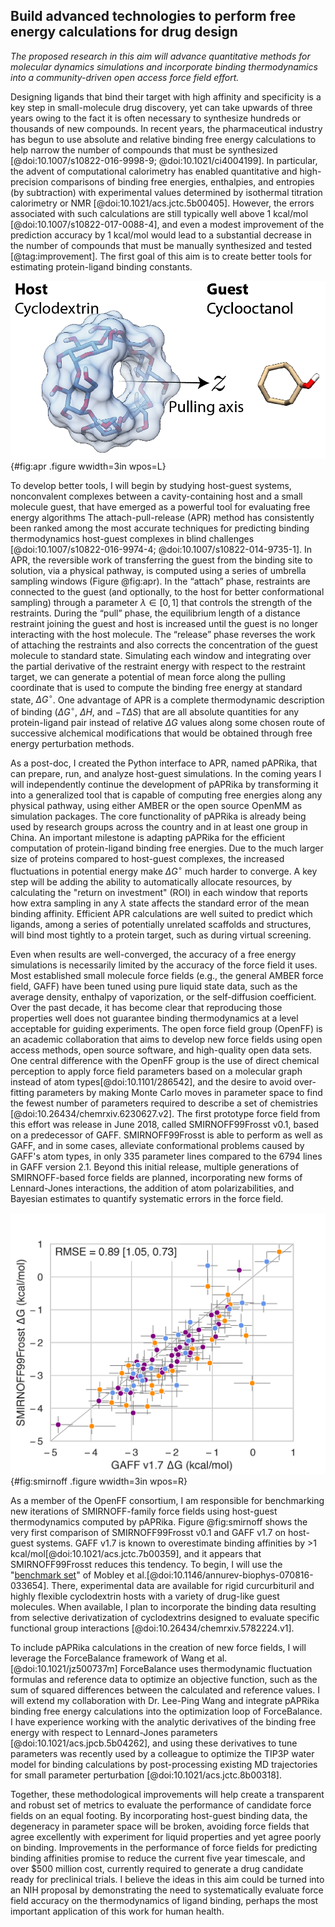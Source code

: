 ## Build advanced technologies to perform free energy calculations for drug design
*The proposed research in this aim will advance quantitative methods for molecular dynamics simulations and incorporate binding thermodynamics into a community-driven open access force field effort.*

Designing ligands that bind their target with high affinity and specificity is a key step in small-molecule drug discovery, yet can take upwards of three years owing to the fact it is often necessary to synthesize hundreds or thousands of new compounds.
In recent years, the pharmaceutical industry has begun to use absolute and relative binding free energy calculations to help narrow the number of compounds that must be synthesized [@doi:10.1007/s10822-016-9998-9; @doi:10.1021/ci4004199].
In particular, the advent of computational calorimetry has enabled quantitative and high-precision comparisons of binding free energies, enthalpies, and entropies (by subtraction) with experimental values determined by isothermal titration calorimetry or NMR [@doi:10.1021/acs.jctc.5b00405].
However, the errors associated with such calculations are still typically well above 1 kcal/mol [@doi:10.1007/s10822-017-0088-4], and even a modest improvement of the prediction accuracy by 1 kcal/mol would lead to a substantial decrease in the number of compounds that must be manually synthesized and tested [@tag:improvement].
The first goal of this aim is to create better tools for estimating protein-ligand binding constants.

 ![An example host-guest system, $\alpha$-cyclodextrin with cyclooctanol (unbound) showing the pulling coordinate along the $z$ axis.](images/APR-annotated.png){#fig:apr .figure wwidth=3in wpos=L}

To develop better tools, I will begin by studying host-guest systems, nonconvalent complexes between a cavity-containing host and a small molecule guest, that have emerged as a powerful tool for evaluating free energy algorithms
The attach-pull-release (APR) method has consistently been ranked among the most accurate techniques for predicting binding thermodynamics host-guest complexes in blind challenges [@doi:10.1007/s10822-016-9974-4; @doi:10.1007/s10822-014-9735-1]. 
In APR, the reversible work of transferring the guest from the binding site to solution, via a physical pathway, is computed using a series of umbrella sampling windows (Figure @fig:apr).
In the “attach” phase, restraints are connected to the guest (and optionally, to the host for better conformational sampling) through a parameter $\lambda \in [0, 1]$ that controls the strength of the restraints.
During the “pull” phase, the equilibrium length of a distance restraint joining the guest and host is increased until the guest is no longer interacting with the host molecule. 
The “release” phase reverses the work of attaching the restraints and also corrects the concentration of the guest molecule to standard state.
Simulating each window and integrating over the partial derivative of the restraint energy with respect to the restraint target, we can generate a potential of mean force along the pulling coordinate that is used to compute the binding free energy at standard state, $\Delta G^\circ$.
One advantage of APR is a complete thermodynamic description of binding ($\Delta G^\circ$, $\Delta H$, and $-T \Delta S$) that are all absolute quantities for any protein-ligand pair instead of relative $\Delta G$ values along some chosen route of successive alchemical modifications that would be obtained through free energy perturbation methods.

As a post-doc, I created the Python interface to APR, named pAPRika, that can prepare, run, and analyze host-guest simulations.
In the coming years I will independently continue the development of pAPRika by transforming it into a generalized tool that is capable of computing free energies along any physical pathway, using either AMBER or the open source OpenMM as simulation packages.
The core functionality of pAPRika is already being used by research groups across the country and in at least one group in China.
An important milestone is adapting pAPRika for the efficient computation of protein-ligand binding free energies.
Due to the much larger size of proteins compared to host-guest complexes, the increased fluctuations in potential energy make $\Delta G^\circ$ much harder to converge.
A key step will be adding the ability to automatically allocate resources, by calculating the "return on investment" (ROI) in each window that reports how extra sampling in any $\lambda$ state affects the standard error of the mean binding affinity.
Efficient APR calculations are well suited to predict which ligands, among a series of potentially unrelated scaffolds and structures, will bind most tightly to a protein target, such as during virtual screening.

Even when results are well-converged, the accuracy of a free energy simulations is necessarily limited by the accuracy of the force field it uses. 
Most established small molecule force fields (e.g., the general AMBER force field, GAFF) have been tuned using pure liquid state data, such as the average density, enthalpy of vaporization, or the self-diffusion coefficient.
Over the past decade, it has become clear that reproducing those properties well does not guarantee binding thermodynamics at a level acceptable for guiding experiments.
The open force field group (OpenFF) is an academic collaboration that aims to develop new force fields using open access methods, open source software, and high-quality open data sets.
One central difference with the OpenFF group is the use of direct chemical perception to apply force field parameters based on a molecular graph instead of atom types[@doi:10.1101/286542], and the desire to avoid over-fitting parameters by making Monte Carlo moves in parameter space to find the fewest number of parameters required to describe a set of chemistries [@doi:10.26434/chemrxiv.6230627.v2].
The first prototype force field from this effort was release in June 2018, called SMIRNOFF99Frosst v0.1, based on a predecessor of GAFF.
SMIRNOFF99Frosst is able to perform as well as GAFF, and in some cases, alleviate conformational problems caused by GAFF's atom types, in only 335 parameter lines compared to the 6794 lines in GAFF version 2.1. 
Beyond this initial release, multiple generations of SMIRNOFF-based force fields are planned, incorporating new forms of Lennard-Jones interactions, the addition of atom polarizabilities, and Bayesian estimates to quantify systematic errors in the force field.

![A comparison of binding free energies between SMIRNOFF99Frosst and GAFF v1.7 for a series of cyclodextrin hosts and guests (unpublished results). Points are colored according to guest functional group.](images/SMIRNOFF-vs-GAFF-deltaG.png){#fig:smirnoff .figure wwidth=3in wpos=R}

As a member of the OpenFF consortium, I am responsible for benchmarking new iterations of SMIRNOFF-family force fields using host-guest thermodynamics computed by pAPRika.
Figure @fig:smirnoff shows the very first comparison of SMIRNOFF99Frosst v0.1 and GAFF v1.7 on host-guest systems.
GAFF v1.7 is known to overestimate binding affinities by >1 kcal/mol[@doi:10.1021/acs.jctc.7b00359], and it appears that SMIRNOFF99Frosst reduces this tendency.
To begin, I will use the "[benchmark set](https://escholarship.org/uc/item/9p37m6bq)" of Mobley et al.[@doi:10.1146/annurev-biophys-070816-033654].
There, experimental data are available for rigid curcurbituril and highly flexible cyclodextrin hosts with a variety of drug-like guest molecules. 
When available, I plan to incorporate the binding data resulting from selective derivatization of cyclodextrins designed to evaluate specific functional group interactions [@doi:10.26434/chemrxiv.5782224.v1].

To include pAPRika calculations in the creation of new force fields, I will leverage the ForceBalance framework of Wang et al.[@doi:10.1021/jz500737m]
ForceBalance uses thermodynamic fluctuation formulas and reference data to optimize an objective function, such as the sum of squared differences between the calculated and reference values.
I will extend my collaboration with Dr. Lee-Ping Wang and integrate pAPRika binding free energy calculations into the optimization loop of ForceBalance. 
I have experience working with the analytic derivatives of the binding free energy with respect to Lennard-Jones parameters [@doi:10.1021/acs.jpcb.5b04262], and using these derivatives to tune parameters was recently used by a colleague to optimize the TIP3P water model for binding calculations by post-processing existing MD trajectories for small parameter perturbation [@doi:10.1021/acs.jctc.8b00318].

Together, these methodological improvements will help create a transparent and robust set of metrics to evaluate the performance of candidate force fields on an equal footing.
By incorporating host-guest binding data, the degeneracy in parameter space will be broken, avoiding force fields that agree excellently with experiment for liquid properties and yet agree poorly on binding.
Improvements in the performance of force fields for predicting binding affinities promise to reduce the current five year timescale, and over $500 million cost, currently required to generate a drug candidate ready for preclinical trials. 
I believe the ideas in this aim could be turned into an NIH proposal by demonstrating the need to systematically evaluate force field accuracy on the thermodynamics of ligand binding, perhaps the most important application of this work for human health.